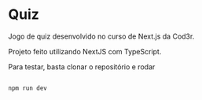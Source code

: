 # Quiz

Jogo de quiz desenvolvido no curso de Next.js da Cod3r.

Projeto feito utilizando NextJS com TypeScript.

Para testar, basta clonar o repositório e rodar

```

npm run dev

```

